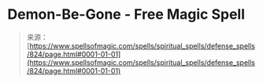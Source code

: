 <!--yml

category: 未分类

date: 2024-06-12 18:33:37

-->

# Demon-Be-Gone - Free Magic Spell

> 来源：[https://www.spellsofmagic.com/spells/spiritual_spells/defense_spells/824/page.html#0001-01-01](https://www.spellsofmagic.com/spells/spiritual_spells/defense_spells/824/page.html#0001-01-01)
